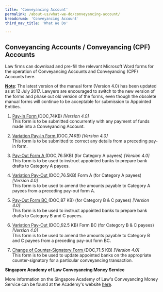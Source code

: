 ```yaml
---
title: 'Conveyancing Account'
permalink: /about-us/what-we-do/conveyancing-account/
breadcrumb: 'Conveyancing Account'
third_nav_title: 'What We Do'

---
```



Conveyancing Accounts / Conveyancing (CPF) Accounts
---

Law firms can download and pre-fill the relevant Microsoft Word forms for the operation of Conveyancing Accounts and Conveyancing (CPF) Accounts here.

<b><u>Note</u></b>: The latest version of the manual form (Version 4.0) has been updated as at 12 July 2017. Lawyers are encouraged to switch to the new version of the forms and phase out old version of the forms, even though the obsolete manual forms will continue to be acceptable for submission to Appointed Entities.

1. <a href="/files/Pay-In-Form.doc/" target="blank">Pay-In Form </a>(DOC,74KB) <i>[Version 4.0]</i><br>
This form is to be submitted concurrently with any payment of funds made into a Conveyancing Account.
 
2. <a href="/files/Variation-Pay-in-Form.doc/" target="blank">Variation Pay-In Form </a>(DOC,74KB) <i>[Version 4.0]</i><br>
This form is to be submitted to correct any details from a preceding pay-in form.
 
3. <a href="/files/Pay-out-Form-A.doc/" target="blank">Pay-Out Form A </a>(DOC,76.5KB) (for Category A payees) <i>[Version 4.0]</i><br>
This form is to be used to instruct appointed banks to prepare bank drafts to Category A payees.
 
4. <a href="/files/Variation-Pay-out-Form-A.doc/" target="blank">Variation Pay-Out </a>(DOC,76.5KB) Form A (for Category A payees) <i>[Version 4.0]</i><br>
This form is to be used to amend the amounts payable to Category A payees from a preceding pay-out form A.
 
5. <a href="/files/Pay-out-Form-BC.doc/" target="blank">Pay-Out Form BC </a>(DOC,87 KB) (for Category B & C payees) <i>[Version 4.0]</i><br>
This form is to be used to instruct appointed banks to prepare bank drafts to Category B and C payees.
 
6. <a href="/files/Variation-Pay-out-Form-BC.doc/" target="blank">Variation Pay-Out </a>(DOC,92.5 KB) Form BC (for Category B & C payees) <i>[Version 4.0]</i><br>
This form is to be used to amend the amounts payable to Category B and C payees from a preceding pay-out form BC.
 
7. <a href="/files/Change-of-Counter-signatory-form.doc/" target="blank">Change of Counter-Signatory Form </a>(DOC,71.5 KB) <i>[Version 4.0]</i><br>
This form is to be used to update appointed banks on the appropriate counter-signatory for a particular conveyancing transaction.

**Singapore Academy of Law Conveyancing Money Service**

More information on the Singapore Academy of Law's Conveyancing Money Service can be found at the Academy's website <a href="https://www.sal.org.sg/Services/Stakeholding-Conveyancing/Stakeholding-Service" target="blank">here</a>.

